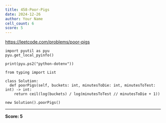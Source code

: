 ```yaml
---
title: 458-Poor-Pigs
date: 2024-12-26
author: Your Name
cell_count: 6
score: 5
---
```


https://leetcode.com/problems/poor-pigs


```
import pyutil as pyu
pyu.get_local_pyinfo()
```


```
print(pyu.ps2("python-dotenv"))
```


```
from typing import List
```


```
class Solution:
  def poorPigs(self, buckets: int, minutesToDie: int, minutesToTest: int) -> int:
    return ceil(log(buckets) / log(minutesToTest // minutesToDie + 1))
```


```
new Solution().poorPigs()
```


---
**Score: 5**